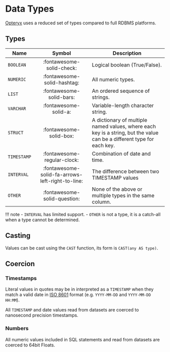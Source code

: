 # Data Types

[Opteryx](https://github.com/mabel-dev/opteryx) uses a reduced set of types compared to full RDBMS platforms.

## Types

Name        | Symbol                       | Description
----------- | :--------------------------: | --------------
`BOOLEAN`   | :fontawesome-solid-check:    | Logical boolean (True/False).
`NUMERIC`   | :fontawesome-solid-hashtag:  | All numeric types.
`LIST`      | :fontawesome-solid-bars:     | An ordered sequence of strings.
`VARCHAR`   | :fontawesome-solid-a:        | Variable-length character string.
`STRUCT`    | :fontawesome-solid-box:      | A dictionary of multiple named values, where each key is a string, but the value can be a different type for each key.
`TIMESTAMP` | :fontawesome-regular-clock:  | Combination of date and time.
`INTERVAL`  | :fontawesome-solid-fa-arrows-left-right-to-line: | The difference between two TIMESTAMP values
`OTHER`     | :fontawesome-solid-question: | None of the above or multiple types in the same column. 

!!! note
    - `INTERVAL` has limited support.
    - `OTHER` is not a type, it is a catch-all when a type cannot be determined.

## Casting

Values can be cast using the `CAST` function, its form is `CAST(any AS type)`.

## Coercion

### Timestamps

Literal values in quotes may be in interpreted as a `TIMESTAMP` when they match a valid date in [ISO 8601](https://www.iso.org/iso-8601-date-and-time-format.html)  format (e.g. `YYYY-MM-DD` and `YYYY-MM-DD HH:MM`).

All `TIMESTAMP` and date values read from datasets are coerced to nanosecond precision timestamps.

### Numbers

All numeric values included in SQL statements and read from datasets are coerced to 64bit Floats.